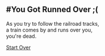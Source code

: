 #You Got Runned Over ;(
---
As you try to follow the railroad tracks,   
a train comes by and runs over you,   
you're dead.

[Start Over](../WakeUp.md)
